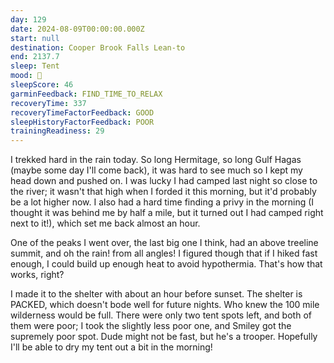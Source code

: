 ```yaml
---
day: 129
date: 2024-08-09T00:00:00.000Z
start: null
destination: Cooper Brook Falls Lean-to
end: 2137.7
sleep: Tent
mood: 🙂
sleepScore: 46
garminFeedback: FIND_TIME_TO_RELAX
recoveryTime: 337
recoveryTimeFactorFeedback: GOOD
sleepHistoryFactorFeedback: POOR
trainingReadiness: 29
---
```

I trekked hard in the rain today. So long Hermitage, so long Gulf Hagas (maybe some day I'll come back), it was hard to see much so I kept my head down and pushed on. I was lucky I had camped last night so close to the river; it wasn't that high when I forded it this morning, but it'd probably be a lot higher now. I also had a hard time finding a privy in the morning (I thought it was behind me by half a mile, but it turned out I had camped right next to it!), which set me back almost an hour.

One of the peaks I went over, the last big one I think, had an above treeline summit, and oh the rain! from all angles! I figured though that if I hiked fast enough, I could build up enough heat to avoid hypothermia. That's how that works, right?

I made it to the shelter with about an hour before sunset. The shelter is PACKED, which doesn't bode well for future nights. Who knew the 100 mile wilderness would be full. There were only two tent spots left, and both of them were poor; I took the slightly less poor one, and Smiley got the supremely poor spot. Dude might not be fast, but he's a trooper. Hopefully I'll be able to dry my tent out a bit in the morning!
